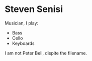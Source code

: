 # Steven Senisi
Musician, I play:
* Bass
* Cello
* Keyboards

I am not Peter Bell, dispite the filename.
